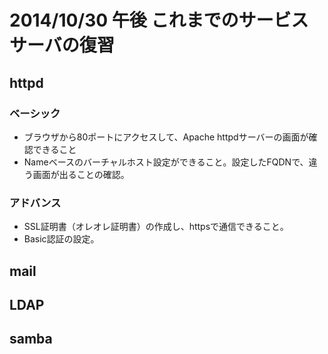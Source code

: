 2014/10/30 午後 これまでのサービスサーバの復習
===

## httpd

### ベーシック

- ブラウザから80ポートにアクセスして、Apache httpdサーバーの画面が確認できること
- Nameベースのバーチャルホスト設定ができること。設定したFQDNで、違う画面が出ることの確認。

### アドバンス

- SSL証明書（オレオレ証明書）の作成し、httpsで通信できること。
- Basic認証の設定。


## mail


## LDAP


## samba


